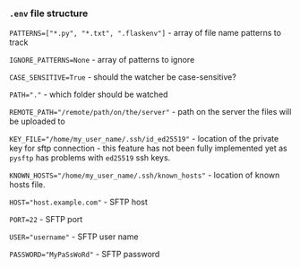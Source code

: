 ### `.env` file structure
`PATTERNS=["*.py", "*.txt", ".flaskenv"]` - array of file name patterns to track

`IGNORE_PATTERNS=None` - array of patterns to ignore

`CASE_SENSITIVE=True` - should the watcher be case-sensitive?

`PATH="."` - which folder should be watched

`REMOTE_PATH="/remote/path/on/the/server"` - path on the server the files will be uploaded to

`KEY_FILE="/home/my_user_name/.ssh/id_ed25519"` - location of the private key for sftp connection - this feature has not been fully implemented yet as `pysftp` has problems with `ed25519` ssh keys. 

`KNOWN_HOSTS="/home/my_user_name/.ssh/known_hosts"` - location of known hosts file.

`HOST="host.example.com"` - SFTP host

`PORT=22` - SFTP port

`USER="username"` - SFTP user name

`PASSWORD="MyPaSsWoRd"` - SFTP password